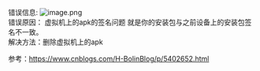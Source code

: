 错误信息:
![image.png](https://i.loli.net/2019/11/02/PanNcJOkrfF1s5T.png)  
错误原因：
	虚拟机上的apk的签名问题
       就是你的安装包与之前设备上的安装包签名不一致。  
解决方法：删除虚拟机上的apk

参考：https://www.cnblogs.com/H-BolinBlog/p/5402652.html